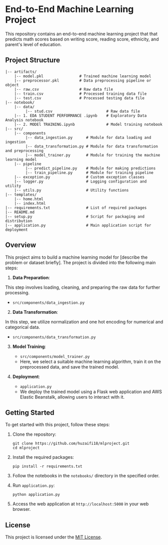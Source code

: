 
# End-to-End Machine Learning Project

This repository contains an end-to-end machine learning project that that predicts math scores based on writing score, reading score, ethnicity, and parent's level of education.


## Project Structure

```
|-- artifacts/
    |-- model.pkl                # Trained machine learning model
    |-- preprocessor.pkl         # Data preprocessing pipeline or object
    |-- raw.csv                  # Raw data file
    |-- train.csv                # Processed training data file
    |-- test.csv                 # Processed testing data file
|-- notebook/
    |-- data/
         |-- stud.csv                        # Raw data file
    |-- 1. EDA STUDENT PERFORMANCE .ipynb    # Exploratory Data Analysis notebook
    |-- 2. MODEl TRAINING.ipynb              # Model training notebook
|-- src/
    |-- components
         |-- data_ingestion.py      # Module for data loading and ingestion
         |-- data_transformation.py # Module for data transformation and preprocessing
         |-- model_trainer.py       # Module for training the machine learning model
    |-- pipeline
         |-- predict_pipeline.py    # Module for making predictions
         |-- train_pipeline.py      # Module for training pipeline
    |-- exception.py                # Custom exception classes
    |-- logger.py                   # Logging configuration and utility
    |-- utils.py                    # Utility functions
|-- templates/
    |-- home.html                   
    |-- index.html                  
|-- requirements.txt                # List of required packages
|-- README.md                       
|-- setup.py                        # Script for packaging and distribution
|-- application.py                  # Main application script for deployment
```

## Overview

This project aims to build a machine learning model for [describe the problem or dataset briefly]. The project is divided into the following main steps:

1. **Data Preparation**:
   
This step involves loading, cleaning, and preparing the raw data for further processing.
   - `src/components/data_ingestion.py`
   

2. **Data Transformation**:

In this step, we utilize normalization and one hot encoding for numerical and categorical data.
   - `src/components/data_transformation.py`
   

3. **Model Training**:
   - `src/components/model_trainer.py`
   - Here, we select a suitable machine learning algorithm, train it on the preprocessed data, and save the trained model.

4. **Deployment**:
   - `application.py`
   - We deploy the trained model using a Flask web application and AWS Elastic Beanstalk, allowing users to interact with it.

## Getting Started

To get started with this project, follow these steps:

1. Clone the repository:
   ```
   git clone https://github.com/huzaifi18/mlproject.git
   cd mlproject
   ```

2. Install the required packages:
   ```
   pip install -r requirements.txt
   ```

3. Follow the notebooks in the `notebooks/` directory in the specified order.

4. Run `application.py`:
   ```
   python application.py
   ```

5. Access the web application at `http://localhost:5000` in your web browser.

## License

This project is licensed under the [MIT License](LICENSE.txt).
